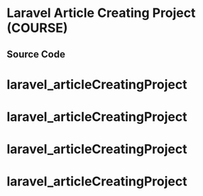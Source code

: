 # Laravel Article Creating Project (COURSE)
## Source Code
# laravel_articleCreatingProject
# laravel_articleCreatingProject
# laravel_articleCreatingProject
# laravel_articleCreatingProject
